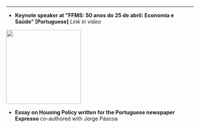
___
- **Keynote speaker at "FFMS: 50 anos do 25 de abril: Economia e Saúde" [Portuguese]**
   *Link in video* 
<a href="https://www.youtube.com/watch?v=wB1WBxTCid4&t=68s" target="_blank">
    <img src="https://img.youtube.com/vi/wB1WBxTCid4/0.jpg" width="200">
  </a>
  
- **Essay on Housing Policy written for the Portuguese newspaper Expresso**
  co-authored with Jorge Páscoa
  
